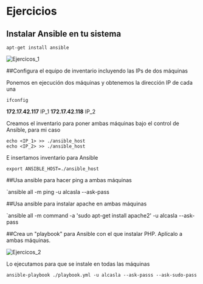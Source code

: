 # Ejercicios
## Instalar Ansible en tu sistema

`apt-get install ansible`

![Ejercicos_1](http://googledrive.com/host/0B5Yam2FWqtZPa19NUmY1NE1uOTA/Ejercicios_1.png)

##Configura el equipo de inventario incluyendo las IPs de dos máquinas

Ponemos en ejecución dos máquinas y obtenemos la dirección IP de cada una

`ifconfig`

**172.17.42.117**  IP_1
**172.17.42.118**  IP_2

Creamos el inventario para poner ambas máquinas bajo el control de Ansible, para mi caso

```
echo <IP_1> >> ./ansible_host
echo <IP_2> >> ./ansible_host
```

E insertamos inventario para Ansible

`export ANSIBLE_HOST=./ansible_host`


##Usa ansible para hacer ping a ambas máquinas

`ansible all -m ping -u alcasla --ask-pass


##Usa ansible para instalar apache en ambas máquinas

`ansible all -m command -a 'sudo apt-get install apache2' -u alcasla --ask-pass


##Crea un "playbook" para Ansible con el que instalar PHP. Aplícalo a ambas máquinas.

![Ejercicos_2](http://googledrive.com/host/0B5Yam2FWqtZPa19NUmY1NE1uOTA/Ejercicios_2.png)

Lo ejecutamos para que se instale en todas las máquinas

`ansible-playbook ./playbook.yml -u alcasla --ask-passs --ask-sudo-pass`